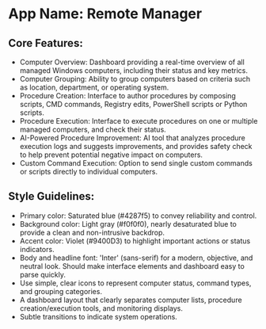 # **App Name**: Remote Manager

## Core Features:

- Computer Overview: Dashboard providing a real-time overview of all managed Windows computers, including their status and key metrics.
- Computer Grouping: Ability to group computers based on criteria such as location, department, or operating system.
- Procedure Creation: Interface to author procedures by composing scripts, CMD commands, Registry edits, PowerShell scripts or Python scripts.
- Procedure Execution: Interface to execute procedures on one or multiple managed computers, and check their status.
- AI-Powered Procedure Improvement: AI tool that analyzes procedure execution logs and suggests improvements, and provides safety check to help prevent potential negative impact on computers.
- Custom Command Execution: Option to send single custom commands or scripts directly to individual computers.

## Style Guidelines:

- Primary color: Saturated blue (#4287f5) to convey reliability and control.
- Background color: Light gray (#f0f0f0), nearly desaturated blue to provide a clean and non-intrusive backdrop.
- Accent color: Violet (#9400D3) to highlight important actions or status indicators.
- Body and headline font: 'Inter' (sans-serif) for a modern, objective, and neutral look. Should make interface elements and dashboard easy to parse quickly.
- Use simple, clear icons to represent computer status, command types, and grouping categories.
- A dashboard layout that clearly separates computer lists, procedure creation/execution tools, and monitoring displays.
- Subtle transitions to indicate system operations.